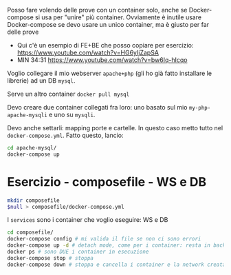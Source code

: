 Posso fare volendo delle prove con un container solo, anche se Docker-compose si usa per "unire" più container. 
Ovviamente è inutile usare Docker-compose se devo usare un unico container, ma è giusto per far delle prove 

- Qui c'è un esempio di FE+BE che posso copiare per esercizio: https://www.youtube.com/watch?v=HG6yIjZapSA
- MIN 34:31 https://www.youtube.com/watch?v=bw6Iq-hIcqo

Voglio collegare il mio webserver `apache+php` (gli ho già fatto installare le librerie) ad un DB `mysql`.

Serve un altro container `docker pull mysql`

Devo creare due container collegati fra loro: uno basato sul mio `my-php-apache-mysqli` e uno su `mysqli`.

Devo anche settarli: mapping porte e cartelle. In questo caso metto tutto nel `docker-compose.yml`. Fatto questo, lancio:
```bash
cd apache-mysql/
docker-compose up
```

# Esercizio - composefile - WS e DB

```bash
mkdir composefile
$null > composefile/docker-compose.yml
```
I `services` sono i container che voglio eseguire: WS e DB

```bash
cd composefile/
docker-compose config # mi valida il file se non ci sono errori
docker-compose up -d # detach mode, come per i container: resta in background
docker ps # sono DUE i container in esecuzione
docker-compose stop # stoppa
docker-compose down # stoppa e cancella i container e la network creata. Non elimina gli eventuali volumi
```



